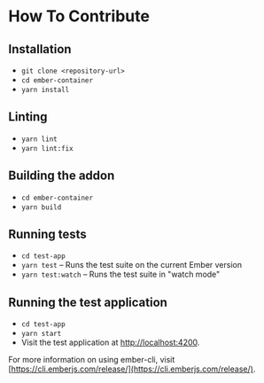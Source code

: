 # How To Contribute

## Installation

* `git clone <repository-url>`
* `cd ember-container`
* `yarn install`

## Linting

* `yarn lint`
* `yarn lint:fix`

## Building the addon

* `cd ember-container`
* `yarn build`

## Running tests

* `cd test-app`
* `yarn test` – Runs the test suite on the current Ember version
* `yarn test:watch` – Runs the test suite in "watch mode"

## Running the test application

* `cd test-app`
* `yarn start`
* Visit the test application at [http://localhost:4200](http://localhost:4200).

For more information on using ember-cli, visit [https://cli.emberjs.com/release/](https://cli.emberjs.com/release/).
